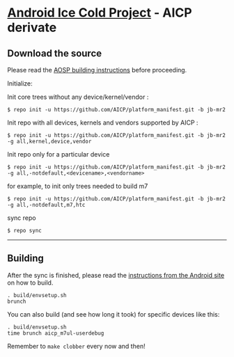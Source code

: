 [Android Ice Cold Project](xxx) - AICP derivate
====================================


Download the source
--------------

Please read the [AOSP building instructions](http://source.android.com/source/index.html) before proceeding.

Initialize:

Init core trees without any device/kernel/vendor :

    $ repo init -u https://github.com/AICP/platform_manifest.git -b jb-mr2

Init repo with all devices, kernels and vendors supported by AICP :

    $ repo init -u https://github.com/AICP/platform_manifest.git -b jb-mr2 -g all,kernel,device,vendor

Init repo only for a particular device

    $ repo init -u https://github.com/AICP/platform_manifest.git -b jb-mr2 -g all,-notdefault,<devicename>,<vendorname>

for example, to init only trees needed to build m7

    $ repo init -u https://github.com/AICP/platform_manifest.git -b jb-mr2 -g all,-notdefault,m7,htc

sync repo

    $ repo sync

***

Building
--------

After the sync is finished, please read the [instructions from the Android site](http://s.android.com/source/building.html) on how to build.

    . build/envsetup.sh
    brunch


You can also build (and see how long it took) for specific devices like this:

    . build/envsetup.sh
    time brunch aicp_m7ul-userdebug

Remember to `make clobber` every now and then!
